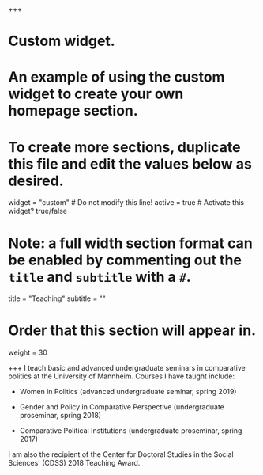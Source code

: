 +++
# Custom widget.
# An example of using the custom widget to create your own homepage section.
# To create more sections, duplicate this file and edit the values below as desired.
widget = "custom"  # Do not modify this line!
active = true  # Activate this widget? true/false

# Note: a full width section format can be enabled by commenting out the `title` and `subtitle` with a `#`.
title = "Teaching"
subtitle = ""

# Order that this section will appear in.
weight = 30

+++
I teach basic and advanced undergraduate seminars in comparative politics at the University of Mannheim. Courses I have taught include:

* Women in Politics (advanced undergraduate seminar, spring 2019)

* Gender and Policy in Comparative Perspective (undergraduate proseminar, spring 2018)

* Comparative Political Institutions (undergraduate proseminar, spring 2017)

I am also the recipient of the Center for Doctoral Studies in the Social Sciences' (CDSS) 2018 Teaching Award.

